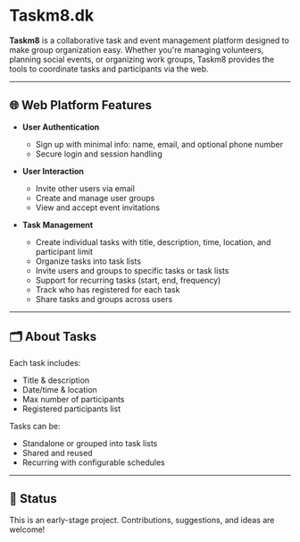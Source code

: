 # Taskm8.dk

**Taskm8** is a collaborative task and event management platform designed to make group organization easy. Whether you're managing volunteers, planning social events, or organizing work groups, Taskm8 provides the tools to coordinate tasks and participants via the web.

---

## 🌐 Web Platform Features

- **User Authentication**  
  - Sign up with minimal info: name, email, and optional phone number  
  - Secure login and session handling

- **User Interaction**  
  - Invite other users via email  
  - Create and manage user groups  
  - View and accept event invitations

- **Task Management**  
  - Create individual tasks with title, description, time, location, and participant limit  
  - Organize tasks into task lists  
  - Invite users and groups to specific tasks or task lists  
  - Support for recurring tasks (start, end, frequency)  
  - Track who has registered for each task  
  - Share tasks and groups across users

---

## 🗂 About Tasks

Each task includes:
- Title & description
- Date/time & location
- Max number of participants
- Registered participants list

Tasks can be:
- Standalone or grouped into task lists  
- Shared and reused  
- Recurring with configurable schedules  

---

## 🚧 Status

This is an early-stage project. Contributions, suggestions, and ideas are welcome!
